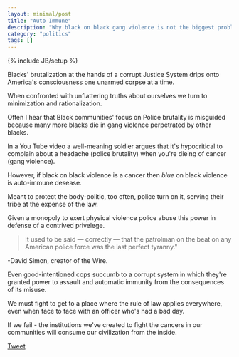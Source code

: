 ```yaml
---
layout: minimal/post
title: "Auto Immune"
description: "Why black on black gang violence is not the biggest problem facing the black community."
category: "politics"
tags: []
---
```

{% include JB/setup %}

Blacks' brutalization at the hands of a corrupt Justice System drips onto America's consciousness one unarmed corpse at a time.

When confronted with unflattering truths about ourselves we turn to minimization and rationalization.

Often I hear that Black communities' focus on Police brutality is misguided because many more blacks die in gang violence perpetrated by other blacks. 

In a You Tube video a well-meaning soldier argues that it's hypocritical to complain about a headache (police brutality) when you're dieing of cancer (gang violence).

However, if black on black violence is a cancer then *blue* on black violence is auto-immune desease.

Meant to protect the body-politic, too often, police turn on it, serving their tribe at the expense of the law. 

Given a monopoly to exert physical violence police abuse this power in defense of a contrived privelege.

> It used to be said — correctly — that the patrolman on the beat on any American police force was the last perfect tyranny."

-David Simon, creator of the Wire.

Even good-intentioned cops succumb to a corrupt system in which they're granted power to assault and automatic immunity from the consequences of its misuse.

We must fight to get to a place where the rule of law applies everywhere, even when face to face with an officer who's had a bad day.

If we fail - the institutions we've created to fight the cancers in our communities will consume our civilization from the inside.

<a href="https://twitter.com/share" class="twitter-share-button"
data-text="If black on black violence is a cancer then blue on black violence is auto-immune desease."
data-url="http://bit.ly/1zCTfth"
data-hashtags="baltimoreuprising"
data-dnt="true">
    Tweet
</a>
<script>!function(d,s,id){var js,fjs=d.getElementsByTagName(s)[0],p=/^http:/.test(d.location)?'http':'https';if(!d.getElementById(id)){js=d.createElement(s);js.id=id;js.src=p+'://platform.twitter.com/widgets.js';fjs.parentNode.insertBefore(js,fjs);}}(document, 'script', 'twitter-wjs');</script>

